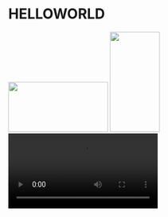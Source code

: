 # HELLOWORLD
<img src=C:\git\Git\.git\HELLOWORLD\image\images\img.html.png width="200" height="100"> 
<img src=C:\git\Git\.git\HELLOWORLD\image\images\img.html.png width="100" height="200">
<video  src="C:\git\Git\.git\HELLOWORLD\image\images\2022 단국대학교 홍보영상.mp4"  controls></video>



